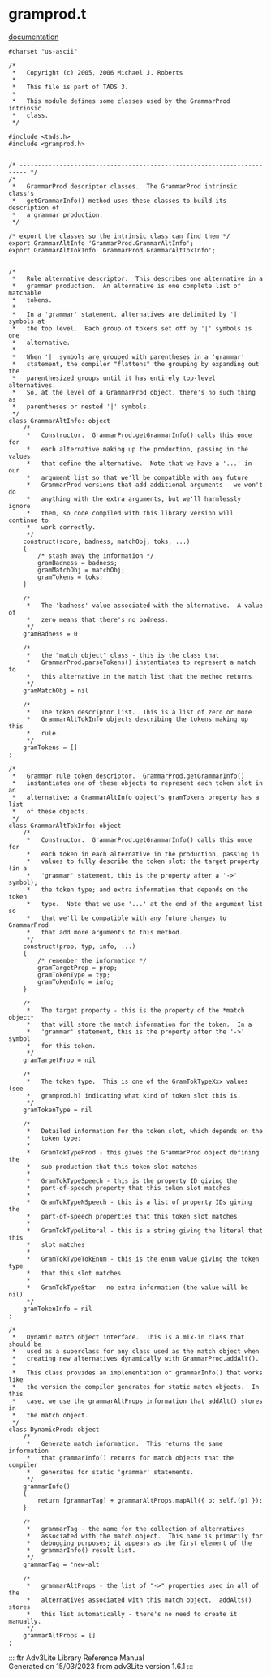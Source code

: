 # gramprod.t

[documentation](../file/gramprod.t.html)

    #charset "us-ascii"

    /*
     *   Copyright (c) 2005, 2006 Michael J. Roberts
     *   
     *   This file is part of TADS 3.
     *   
     *   This module defines some classes used by the GrammarProd intrinsic
     *   class.  
     */

    #include <tads.h>
    #include <gramprod.h>


    /* ------------------------------------------------------------------------ */
    /*
     *   GrammarProd descriptor classes.  The GrammarProd intrinsic class's
     *   getGrammarInfo() method uses these classes to build its description of
     *   a grammar production.
     */

    /* export the classes so the intrinsic class can find them */
    export GrammarAltInfo 'GrammarProd.GrammarAltInfo';
    export GrammarAltTokInfo 'GrammarProd.GrammarAltTokInfo';


    /*
     *   Rule alternative descriptor.  This describes one alternative in a
     *   grammar production.  An alternative is one complete list of matchable
     *   tokens.
     *   
     *   In a 'grammar' statement, alternatives are delimited by '|' symbols at
     *   the top level.  Each group of tokens set off by '|' symbols is one
     *   alternative.
     *   
     *   When '|' symbols are grouped with parentheses in a 'grammar'
     *   statement, the compiler "flattens" the grouping by expanding out the
     *   parenthesized groups until it has entirely top-level alternatives.
     *   So, at the level of a GrammarProd object, there's no such thing as
     *   parentheses or nested '|' symbols.  
     */
    class GrammarAltInfo: object
        /*
         *   Constructor.  GrammarProd.getGrammarInfo() calls this once for
         *   each alternative making up the production, passing in the values
         *   that define the alternative.  Note that we have a '...' in our
         *   argument list so that we'll be compatible with any future
         *   GrammarProd versions that add additional arguments - we won't do
         *   anything with the extra arguments, but we'll harmlessly ignore
         *   them, so code compiled with this library version will continue to
         *   work correctly.  
         */
        construct(score, badness, matchObj, toks, ...)
        {
            /* stash away the information */
            gramBadness = badness;
            gramMatchObj = matchObj;
            gramTokens = toks;
        }

        /*
         *   The 'badness' value associated with the alternative.  A value of
         *   zero means that there's no badness. 
         */
        gramBadness = 0

        /* 
         *   the "match object" class - this is the class that
         *   GrammarProd.parseTokens() instantiates to represent a match to
         *   this alternative in the match list that the method returns 
         */
        gramMatchObj = nil

        /*
         *   The token descriptor list.  This is a list of zero or more
         *   GrammarAltTokInfo objects describing the tokens making up this
         *   rule.  
         */
        gramTokens = []
    ;

    /*
     *   Grammar rule token descriptor.  GrammarProd.getGrammarInfo()
     *   instantiates one of these objects to represent each token slot in an
     *   alternative; a GrammarAltInfo object's gramTokens property has a list
     *   of these objects.
     */
    class GrammarAltTokInfo: object
        /*
         *   Constructor.  GrammarProd.getGrammarInfo() calls this once for
         *   each token in each alternative in the production, passing in
         *   values to fully describe the token slot: the target property (in a
         *   'grammar' statement, this is the property after a '->' symbol);
         *   the token type; and extra information that depends on the token
         *   type.  Note that we use '...' at the end of the argument list so
         *   that we'll be compatible with any future changes to GrammarProd
         *   that add more arguments to this method.  
         */
        construct(prop, typ, info, ...)
        {
            /* remember the information */
            gramTargetProp = prop;
            gramTokenType = typ;
            gramTokenInfo = info;
        }

        /*
         *   The target property - this is the property of the *match object*
         *   that will store the match information for the token.  In a
         *   'grammar' statement, this is the property after the '->' symbol
         *   for this token. 
         */
        gramTargetProp = nil

        /*
         *   The token type.  This is one of the GramTokTypeXxx values (see
         *   gramprod.h) indicating what kind of token slot this is.  
         */
        gramTokenType = nil

        /*
         *   Detailed information for the token slot, which depends on the
         *   token type:
         *   
         *   GramTokTypeProd - this gives the GrammarProd object defining the
         *   sub-production that this token slot matches
         *   
         *   GramTokTypeSpeech - this is the property ID giving the
         *   part-of-speech property that this token slot matches
         *   
         *   GramTokTypeNSpeech - this is a list of property IDs giving the
         *   part-of-speech properties that this token slot matches
         *   
         *   GramTokTypeLiteral - this is a string giving the literal that this
         *   slot matches
         *   
         *   GramTokTypeTokEnum - this is the enum value giving the token type
         *   that this slot matches
         *   
         *   GramTokTypeStar - no extra information (the value will be nil) 
         */
        gramTokenInfo = nil
    ;

    /*
     *   Dynamic match object interface.  This is a mix-in class that should be
     *   used as a superclass for any class used as the match object when
     *   creating new alternatives dynamically with GrammarProd.addAlt().
     *   
     *   This class provides an implementation of grammarInfo() that works like
     *   the version the compiler generates for static match objects.  In this
     *   case, we use the grammarAltProps information that addAlt() stores in
     *   the match object.  
     */
    class DynamicProd: object
        /* 
         *   Generate match information.  This returns the same information
         *   that grammarInfo() returns for match objects that the compiler
         *   generates for static 'grammar' statements.  
         */
        grammarInfo()
        {
            return [grammarTag] + grammarAltProps.mapAll({ p: self.(p) });
        }

        /* 
         *   grammarTag - the name for the collection of alternatives
         *   associated with the match object.  This name is primarily for
         *   debugging purposes; it appears as the first element of the
         *   grammarInfo() result list. 
         */
        grammarTag = 'new-alt'

        /* 
         *   grammarAltProps - the list of "->" properties used in all of the
         *   alternatives associated with this match object.  addAlts() stores
         *   this list automatically - there's no need to create it manually.  
         */
        grammarAltProps = []
    ;

::: ftr
Adv3Lite Library Reference Manual\
Generated on 15/03/2023 from adv3Lite version 1.6.1
:::
